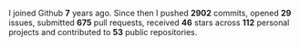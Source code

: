 
I joined Github **7** years ago. Since then I pushed **2902** commits, opened **29** issues, submitted **675** pull requests, received **46** stars across **112** personal projects and contributed to **53** public repositories.
